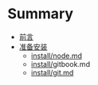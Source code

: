 # Summary

* [前言](README.md)
* [准备安装](1zhun-bei-an-zhuang.md)
  * [install/node.md](/install/node.md)
  * [install/](/install/node.md)gitbook.md
  * [install/git.md](/install/git.md)





